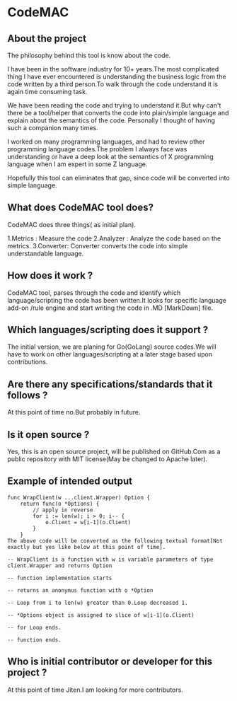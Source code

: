 # CodeMAC

## About the project

The philosophy behind this tool is know about the code.

I have been in the software industry for 10+ years.The most complicated thing I have ever encountered is understanding the business logic from the code written by a third person.To walk through the code understand it is again time consuming task.

We have been reading the code and trying to understand it.But why can't there be a tool/helper that converts the code into plain/simple language and explain about the semantics of the code. Personally I thought of having such a companion many times.

I worked on many programming languages, and had to review other programming language codes.The problem I always face was understanding or have a deep look at the semantics of X programming language when I am expert in some Z language. 

Hopefully this tool can eliminates that gap, since code will be converted into simple language.

## What does CodeMAC tool does?

CodeMAC does three things( as initial plan).

1.Metrics  : Measure the code
2.Analyzer : Analyze the code based on the metrics.
3.Converter: Converter converts the code into simple understandable language.

## How does it work ?

CodeMAC tool, parses through the code and identify which language/scripting the code has been written.It looks for specific language add-on /rule engine and start writing the code in .MD [MarkDown] file.

## Which languages/scripting does it support ?

The initial version, we are planing for Go(GoLang) source codes.We will have to work on other languages/scripting at a later stage based upon contributions.

## Are there any specifications/standards that it follows ?

At this point of time no.But probably in future.

## Is it open source ?

Yes, this is an open source project, will be published on GitHub.Com as a public repository with MIT license(May be changed to Apache later).

## Example of intended output

```
func WrapClient(w ...client.Wrapper) Option {
    return func(o *Options) {
        // apply in reverse
        for i := len(w); i > 0; i-- {
            o.Client = w[i-1](o.Client)
        }
    }
The above code will be converted as the following textual format[Not exactly but yes like below at this point of time].

-- WrapClient is a function with w is variable parameters of type client.Wrapper and returns Option

-- function implementation starts

-- returns an anonymus function with o *Option

-- Loop from i to len(w) greater than 0.Loop decreased 1.

-- *Options object is assigned to slice of w[i-1](o.Client)

-- for Loop ends.

-- function ends.

```

## Who is initial contributor or developer for this project ?

At this point of time Jiten.I am looking for more contributors.

